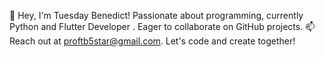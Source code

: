 👋 Hey, I'm Tuesday Benedict! 
Passionate about programming, currently Python and Flutter Developer . Eager to collaborate on GitHub projects. 
📫 Reach out at proftb5star@gmail.com. Let's code and create together!


<!---
TuesdayBenedict/TuesdayBenedict is a ✨ special ✨ repository because its `README.md` (this file) appears on your GitHub profile.
You can click the Preview link to take a look at your changes.
--->
